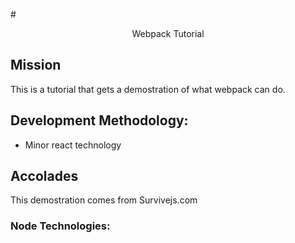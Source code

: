 #<center>Webpack Tutorial</center>

## Mission
This is a tutorial that gets a demostration of what webpack can do.

## Development Methodology:
* Minor react technology

## Accolades
This demostration comes from Survivejs.com

### Node Technologies:
